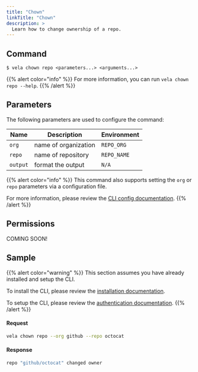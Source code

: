 ```yaml
---
title: "Chown"
linkTitle: "Chown"
description: >
  Learn how to change ownership of a repo.
---
```


## Command

```
$ vela chown repo <parameters...> <arguments...>
```

{{% alert color="info" %}}
For more information, you can run `vela chown repo --help`.
{{% /alert %}}

## Parameters

The following parameters are used to configure the command:

| Name     | Description          | Environment |
| -------- | -------------------- | ----------- |
| `org`    | name of organization | `REPO_ORG`  |
| `repo`   | name of repository   | `REPO_NAME` |
| `output` | format the output    | `N/A`       |

{{% alert color="info" %}}
This command also supports setting the `org` or `repo` parameters via a configuration file.

For more information, please review the [CLI config documentation](/docs/cli/config).
{{% /alert %}}

## Permissions

COMING SOON!

## Sample

{{% alert color="warning" %}}
This section assumes you have already installed and setup the CLI.

To install the CLI, please review the [installation documentation](/docs/cli/install).

To setup the CLI, please review the [authentication documentation](/docs/cli/authentication).
{{% /alert %}}

#### Request

```sh
vela chown repo --org github --repo octocat
```

#### Response

```sh
repo "github/octocat" changed owner
```
